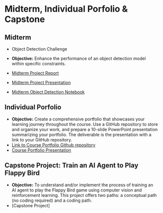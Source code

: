 # Midterm, Individual Porfolio & Capstone

## Midterm
- Object Detection Challenge
- **Objective:** Enhance the performance of an object detection model within specific constraints.

- [Midterm Project Report](https://github.com/quyendinh096/Computer-Vision-Portfolio/blob/1c2dca4469f52d4cb4ed40e08b6396d70998677c/Midterm%2C_Individual_Portfolio_%26_Capstone_Instructions/MT_Quyen%20Dinh_Binte%20Zahra_ITAI_1378-1.docx)
- [Midterm Project Presentation](https://github.com/quyendinh096/Computer-Vision-Portfolio/blob/1c2dca4469f52d4cb4ed40e08b6396d70998677c/Midterm%2C_Individual_Portfolio_%26_Capstone_Instructions/MT_The%20Visionaries_%20QuyenD%20_BinteZahra_JohnMata__ITAI_1378%20-%20PRESENTATION.pptx)
- [Midterm Object Detection Notebook](https://github.com/quyendinh096/Computer-Vision-Portfolio/blob/1c2dca4469f52d4cb4ed40e08b6396d70998677c/Midterm%2C_Individual_Portfolio_%26_Capstone_Instructions/MT_Quyen%20Dinh_Binte%20Zahra_ITAI_1378-1.ipynb)

## Individual Porfolio
- **Objective:** Create a comprehensive portfolio that showcases your learning journey throughout the course. Use a GitHub repository to store and organize your work, and prepare a 10-slide PowerPoint presentation summarizing your portfolio. The deliverable is the presentation with a link to your GitHub repository. 
- [Link to Course Portfolio Github repository](https://github.com/quyendinh096/Computer-Vision-Portfolio.git)
- [Course Portfolio Presentation](https://github.com/quyendinh096/Computer-Vision-Portfolio/blob/b6affc118a0fd8e7e7179b0669b15bc7d21bb5ac/Midterm%2C_Individual_Portfolio_%26_Capstone_Instructions/Pf_QuyenDinh_ITAI1378.pdf)

## Capstone Project: Train an AI Agent to Play Flappy Bird
- **Objective:** To understand and/or implement the process of training an AI agent to play the Flappy Bird game using computer vision and reinforcement learning. This project offers two paths: a conceptual path (no coding required) and a coding path.
- [Capstone Project]
